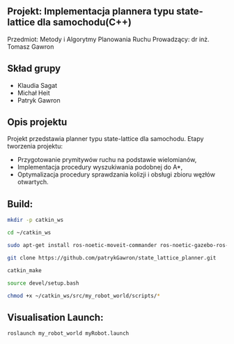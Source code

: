 ## Projekt: Implementacja plannera typu state-lattice dla samochodu(C++)
Przedmiot: Metody i Algorytmy Planowania Ruchu
Prowadzący: dr inż. Tomasz Gawron
## Skład grupy
* Klaudia Sagat
* Michał Heit
* Patryk Gawron


## Opis projektu

Projekt przedstawia planner typu state-lattice dla samochodu. Etapy tworzenia projektu:
* Przygotowanie prymitywów ruchu na podstawie wielomianów,
* Implementacja procedury wyszukiwania podobnej do A*,
* Optymalizacja procedury sprawdzania kolizji i obsługi zbioru węzłów otwartych.



## Build:
```bash
mkdir -p catkin_ws

cd ~/catkin_ws

sudo apt-get install ros-noetic-moveit-commander ros-noetic-gazebo-ros-pkgs ros-noetic-gazebo-ros-control ros-noetic-moveit-ros-planning-interface ros-noetic-moveit-planners-ompl ros-noetic-joint-trajectory-controller ros-noetic-tf-conversions ros-noetic-ur-client-library ros-noetic-industrial-robot-status-interface ros-noetic-position-controllers ros-noetic-robot-state-publisher ros-noetic-tf2-tools ros-noetic-moveit-simple-controller-manager

git clone https://github.com/patrykGawron/state_lattice_planner.git

catkin_make

source devel/setup.bash

chmod +x ~/catkin_ws/src/my_robot_world/scripts/*
```

## Visualisation Launch:
```bash
roslaunch my_robot_world myRobot.launch
```
